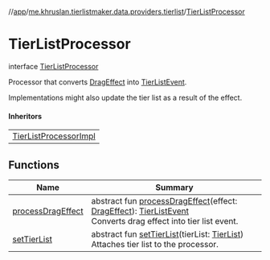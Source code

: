 //[app](../../../index.md)/[me.khruslan.tierlistmaker.data.providers.tierlist](../index.md)/[TierListProcessor](index.md)

# TierListProcessor

interface [TierListProcessor](index.md)

Processor that converts [DragEffect](../../me.khruslan.tierlistmaker.data.models.drag.effects/-drag-effect/index.md) into [TierListEvent](../../me.khruslan.tierlistmaker.data.models.tierlist/-tier-list-event/index.md).

Implementations might also update the tier list as a result of the effect.

#### Inheritors

| |
|---|
| [TierListProcessorImpl](../-tier-list-processor-impl/index.md) |

## Functions

| Name | Summary |
|---|---|
| [processDragEffect](process-drag-effect.md) | abstract fun [processDragEffect](process-drag-effect.md)(effect: [DragEffect](../../me.khruslan.tierlistmaker.data.models.drag.effects/-drag-effect/index.md)): [TierListEvent](../../me.khruslan.tierlistmaker.data.models.tierlist/-tier-list-event/index.md)<br>Converts drag effect into tier list event. |
| [setTierList](set-tier-list.md) | abstract fun [setTierList](set-tier-list.md)(tierList: [TierList](../../me.khruslan.tierlistmaker.data.models.tierlist/-tier-list/index.md))<br>Attaches tier list to the processor. |

